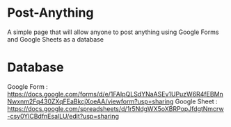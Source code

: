 # Post-Anything
A simple page that will allow anyone to post anything using Google Forms and Google Sheets as a database

# Database
Google Form : https://docs.google.com/forms/d/e/1FAIpQLSdYNaASEv1UPuzW6R4fEBMnNwxnm2Fq430ZXqFEaBkcjXoeAA/viewform?usp=sharing
Google Sheet : https://docs.google.com/spreadsheets/d/1r5NdgWX5oXBRPopJfdgtNmcrw-csy0YlCBdfnEsalLU/edit?usp=sharing
